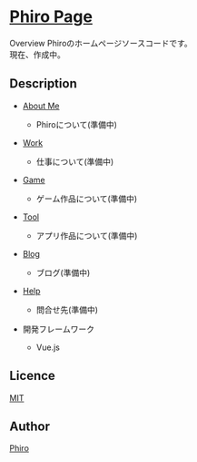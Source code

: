 [Phiro Page](https://phiro1021.github.io/public)
====

Overview
  Phiroのホームページソースコードです。  
  現在、作成中。

## Description
- [About Me](https://phiro1021.github.io/public/#/about)
  - Phiroについて(準備中)
- [Work](https://phiro1021.github.io/public/#/work)
  - 仕事について(準備中)
- [Game](https://phiro1021.github.io/public/#/game)
  - ゲーム作品について(準備中)
- [Tool](https://phiro1021.github.io/public/#/tool)
  - アプリ作品について(準備中)
- [Blog](https://phiro1021.github.io/public/#/blog)
  - ブログ(準備中)
- [Help](https://phiro1021.github.io/public/#/help)
  - 問合せ先(準備中)

- 開発フレームワーク
  - Vue.js

## Licence

[MIT](https://github.com/tcnksm/tool/blob/master/LICENCE)

## Author

[Phiro](https://github.com/Phiro1021)
